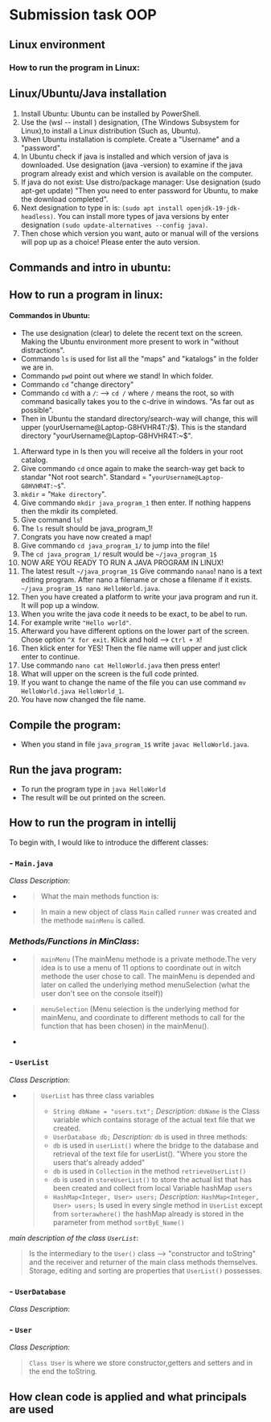 # Submission task OOP

## Linux environment
### How to run the program in Linux:

## Linux/Ubuntu/Java installation
#### 
1. Install Ubuntu: Ubuntu can be installed by PowerShell.
2. Use the (wsl -- install ) designation, (The Windows Subsystem for Linux),to install a Linux distribution (Such as, Ubuntu).
3. When Ubuntu installation is complete. Create a "Username" and a "password".
4. In Ubuntu check if java is installed and which version of java is downloaded. Use designation (java -version) to examine if the java program already exist and which version is available on the computer.
5. If java do not exist: Use distro/package manager: Use designation (sudo apt-get update) "Then you need to enter password for Ubuntu, to make the download completed".
6. Next designation to type in is: `(sudo apt install openjdk-19-jdk-headless)`. You can install more types of java versions by enter
designation `(sudo update-alternatives --config java)`. 
7. Then chose which version you want, auto or manual will of the versions will pop up as a choice! Please enter the  auto version.

## Commands and intro in ubuntu:
## How to run a program in linux:

#### Commandos in Ubuntu:

- The use designation (clear) to delete the recent text on the screen. Making the Ubuntu environment more present to work in "without distractions".
- Commando `ls` is used for list all the "maps" and "katalogs" in the folder we are in.
- Commando `pwd` point out where we stand! In which folder. 
- Commando `cd` "change directory"
- Commando `cd` with a `/`: --> `cd /` where `/` means the root, so with command basically takes you to the c-drive in windows. "As far out as possible".
- Then in Ubuntu the standard directory/search-way will change, this will upper (yourUsername@Laptop-G8HVHR4T:/$). This is the standard directory "yourUsername@Laptop-G8HVHR4T:~$".
1. Afterward type in ls then you will receive all the folders in your root catalog.
2. Give commando `cd` once again to make the search-way get back to standar "Not root search". Standard = "`yourUsername@Laptop-G8HVHR4T:~$`".
3. `mkdir` = "`Make directory`". 
4. Give commando `mkdir java_program_1` then enter. If nothing happens then the mkdir its completed.
5. Give command `ls`!
6. The `ls` result should be java_program_1!
7. Congrats you have now created a map!
8. Give commando `cd java_program_1/` to jump into the file!
9. The `cd java_program_1/` result would be `~/java_program_1$`
10. NOW ARE YOU READY TO RUN A JAVA PROGRAM IN LINUX!
11. The latest result `~/java_program_1$` Give commando `nanao`! nano is a text editing program. After nano a filename or chose a filename if it exists. `~/java_program_1$ nano HelloWorld.java`. 
12. Then you have created a platform to write your java program and run it. It will pop up a window. 
13. When you write the java code it needs to be exact, to be abel to run.
14. For example write `"Hello world"`. 
15. Afterward you have different options on the lower part of the screen. Chose option `^X for exit`. Klick and hold --> `Ctrl + X`!
16. Then klick enter for YES! Then the file name will upper and just click enter to continue. 
17. Use commando `nano cat HelloWorld.java` then press enter!
18. What will upper on the screen is the full code printed. 
19. If you want to change the name of the file you can use command `mv HelloWorld.java HelloWorld_1`. 
20. You have now changed the file name.
## Compile the program: 
- When you stand in file `java_program_1$` write `javac HelloWorld.java`.
## Run the java program:
- To run the program type in `java HelloWorld`
- The result will be out printed on the screen.

## How to run the program in intellij
To begin with, I would like to introduce the different classes:
 ###   -  `Main.java`
_Class Description_:
- >What the main methods function is: 
- >In main a new object of class `Main` called `runner` was created and the methode `mainMenu` is called.

### _Methods/Functions in MinClass_:
- > `mainMenu` (The mainMenu methode is a private methode.The very idea is to use a menu of 11 options to coordinate out
in witch methode the user chose to call. The mainMenu is depended and later on called the underlying method menuSelection (what the user don't see on the console itself))
 

- > `menuSelection` (Menu selection is the underlying method for mainMenu, and coordinate to different methods to call for the function that has been chosen) in the mainMenu().

- 


### - `UserList`
_Class Description_: 
- >`UserList` has three class variables
  > - `String dbName = "users.txt";` 
 _Description:_ `dbName` is the Class variable which contains storage of the actual text file that we created.
  > - `UserDatabase db;`
 _Description:_ `db` is used in three methods:
  > - `db` is used in `userList()` where the bridge to the database and retrieval of the text file for userList(). "Where you store the users that's already added"
  > - `db` is used in `Collection` in the method `retrieveUserList()` 
  > - `db` is used in `storeUserList()` to store the actual list that has been created and collect from local Variable hashMap `users`
  > - `HashMap<Integer, User> users;`
 _Description:_ `HashMap<Integer, User> users;` Is used in every single method in `UserList` except from `sorterawhere()` the hashMap already is stored in the parameter from method `sortByE_Name()` 

_main description of the class `UserList`_: 

> Is the intermediary to the `User()` class --> "constructor and toString" and the receiver and returner of the main class methods themselves.
> Storage, editing and sorting are properties that `UserList()` possesses.
> 


 ### - `UserDatabase`
_Class Description_:



 

 ### - `User`
_Class Description_:
> `Class User` is  where we store constructor,getters and setters and in the end the toString.
>





## How clean code is applied and what principals are used



 
